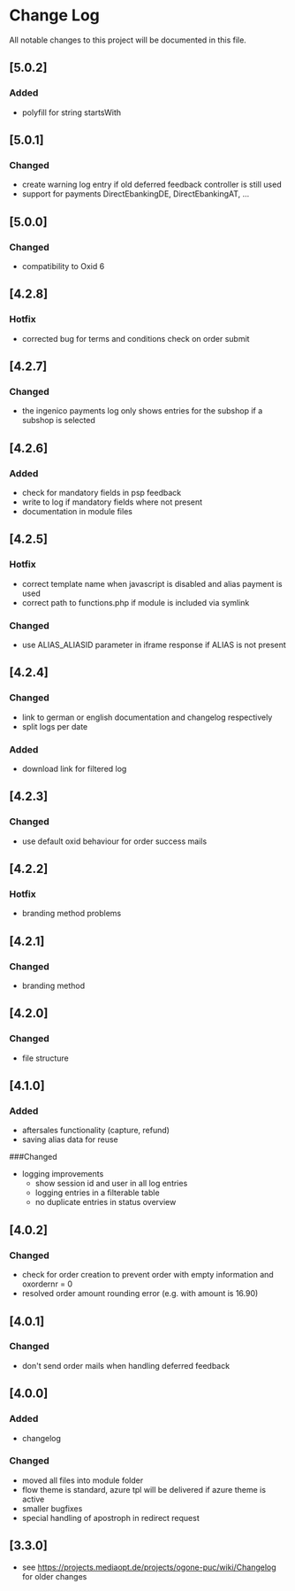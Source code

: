 # Change Log

All notable changes to this project will be documented in this file.

## [5.0.2]  
### Added
- polyfill for string startsWith

## [5.0.1]
### Changed
- create warning log entry if old deferred feedback controller is still used
- support for payments DirectEbankingDE, DirectEbankingAT, ...

## [5.0.0]
### Changed
- compatibility to Oxid 6

## [4.2.8]
### Hotfix
- corrected bug for terms and conditions check on order submit

## [4.2.7]
### Changed
- the ingenico payments log only shows entries for the subshop if a subshop is selected

## [4.2.6]
### Added
- check for mandatory fields in psp feedback
- write to log if mandatory fields where not present
- documentation in module files

## [4.2.5]
### Hotfix
- correct template name when javascript is disabled and alias payment is used
- correct path to functions.php if module is included via symlink

### Changed
- use ALIAS_ALIASID parameter in iframe response if ALIAS is not present

## [4.2.4]
### Changed
- link to german or english documentation and changelog respectively
- split logs per date

### Added
- download link for filtered log

## [4.2.3]
### Changed
- use default oxid behaviour for order success mails

## [4.2.2]
### Hotfix
- branding method problems

## [4.2.1]
### Changed
- branding method

## [4.2.0]
### Changed
- file structure

## [4.1.0]
### Added
- aftersales functionality (capture, refund)
- saving alias data for reuse

###Changed
- logging improvements
    - show session id and user in all log entries
    - logging entries in a filterable table
    - no duplicate entries in status overview

## [4.0.2]
### Changed
- check for order creation to prevent order with empty information and oxordernr = 0
- resolved order amount rounding error (e.g. with amount is 16.90)

## [4.0.1]
### Changed
- don't send order mails when handling deferred feedback

## [4.0.0]
### Added
- changelog

### Changed
- moved all files into module folder
- flow theme is standard, azure tpl will be delivered if azure theme is active
- smaller bugfixes
- special handling of apostroph in redirect request

## [3.3.0]
- see https://projects.mediaopt.de/projects/ogone-puc/wiki/Changelog for older changes
